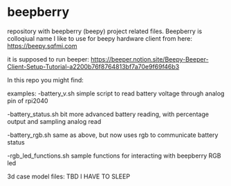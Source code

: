 # beepberry
repository with beepberry (beepy) project related files.
Beepberry is colloqiual name I like to use for beepy hardware client from here: 
https://beepy.sqfmi.com

it is supposed to run beeper:
https://beeper.notion.site/Beepy-Beeper-Client-Setup-Tutorial-a2200b76f8764813bf7a70e9f69f46b3



In this repo you might find:

examples:
-battery_v.sh 
simple script to read battery voltage through analog pin of rpi2040

-battery_status.sh
bit more advanced battery reading, with percentage output and sampling analog read

-battery_rgb.sh
same as above, but now uses rgb to communicate battery status

-rgb_led_functions.sh
sample functions for interacting with beepberry RGB led

3d case model files:
TBD I HAVE TO SLEEP
